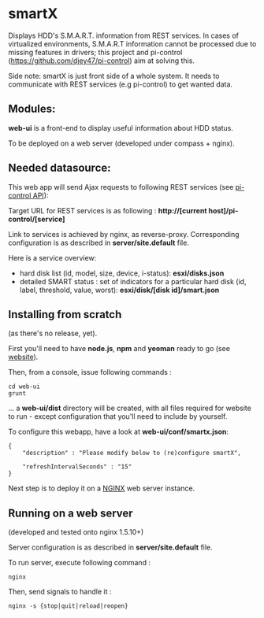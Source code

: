 smartX
======

Displays HDD's S.M.A.R.T. information from REST services.
In cases of virtualized environments, S.M.A.R.T information cannot be processed due to missing features in drivers; this project and pi-control (https://github.com/djey47/pi-control) aim at solving this.

Side note: smartX is just front side of a whole system. It needs to communicate with REST services (e.g pi-control) to get wanted data.

Modules:
--------
**web-ui** is a front-end to display useful information about HDD status.

To be deployed on a web server (developed under compass + nginx).


Needed datasource:
------------------
This web app will send Ajax requests to following REST services (see [pi-control API](https://github.com/djey47/pi-control/wiki/API-reference)):

Target URL for REST services is as following : 
**http://[current host]/pi-control/[service]**

Link to services is achieved by nginx, as reverse-proxy. Corresponding configuration is as described in **server/site.default** file.   

Here is a service overview:

- hard disk list (id, model, size, device, i-status): **esxi/disks.json**
- detailed SMART status : set of indicators for a particular hard disk (id, label, threshold, value, worst): **esxi/disk/[disk id]/smart.json**



Installing from scratch
-----------------------
(as there's no release, yet).

First you'll need to have **node.js**, **npm** and **yeoman** ready to go (see [website](http://yeoman.io)).

Then, from a console, issue following commands :

    cd web-ui
    grunt

... a **web-ui/dist** directory will be created, with all files required for website to run - except configuration that you'll need to include by yourself.

To configure this webapp, have a look at **web-ui/conf/smartx.json**:

    {
    	"description" : "Please modify below to (re)configure smartX",
    
    	"refreshIntervalSeconds" : "15"
    }

Next step is to deploy it on a [NGINX](http://nginx.org/) web server instance.


Running on a web server
-----------------------
(developed and tested onto nginx 1.5.10+)

Server configuration is as described in **server/site.default** file.

To run server, execute following command :

    nginx

Then, send signals to handle it :

    nginx -s {stop|quit|reload|reopen}
